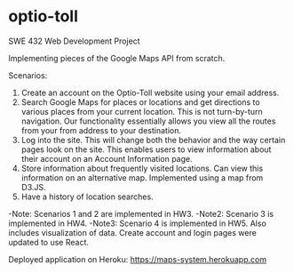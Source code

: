 # optio-toll
SWE 432 Web Development Project

Implementing pieces of the Google Maps API from scratch.

Scenarios:

1. Create an account on the Optio-Toll website using your email address.
2. Search Google Maps for places or locations and get directions to various places from your current location. This is not turn-by-turn navigation. Our functionality essentially allows you view all the routes from your from address to your destination.
3. Log into the site. This will change both the behavior and the way certain pages look on the site. This enables users to view information about their account on an Account Information page.
4. Store information about frequently visited locations. Can view this information on an alternative map. Implemented using a map from D3.JS.
5. Have a history of location searches.


-Note: Scenarios 1 and 2 are implemented in HW3.
-Note2: Scenario 3 is implemented in HW4.
-Note3: Scenario 4 is implemented in HW5. Also includes visualization of data. Create account and login pages were updated to use React.

Deployed application on Heroku: https://maps-system.herokuapp.com


